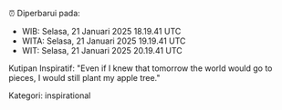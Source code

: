 ⏰ Diperbarui pada:
- WIB: Selasa, 21 Januari 2025 18.19.41 UTC
- WITA: Selasa, 21 Januari 2025 19.19.41 UTC
- WIT: Selasa, 21 Januari 2025 20.19.41 UTC

Kutipan Inspiratif:
"Even if I knew that tomorrow the world would go to pieces, I would still plant my apple tree."


Kategori: inspirational

